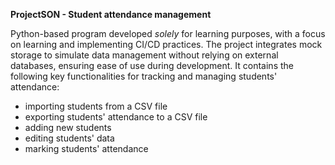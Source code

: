 **ProjectSON - Student attendance management**

Python-based program developed _solely_ for learning purposes, with a focus on learning and implementing CI/CD practices. The project integrates mock storage to simulate data management without relying on external databases, ensuring ease of use during development. It contains the following key functionalities for tracking and managing students' attendance:
- importing students from a CSV file
- exporting students' attendance to a CSV file
- adding new students
- editing students' data
- marking students' attendance

